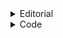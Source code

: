 <details>
<summary>Editorial</summary>
<br>
As we know , sum of first **N** numbers is <strong>N * (N + 1) / 2</strong> , let's call it sum1 . If we take the sum of the given <strong>N - 1</strong> numbers , let's call it sum2 . <br>
Now , sum1 = sum2 + missing number , so missing numbers -> sum1 - sum 2 .
</details>
<details>
<summary>Code</summary>
	#include<bits/stdc++.h>
	#define ll long long 
	using namespace std;
 
	int main() {
	
	ios_base::sync_with_stdio(false); 
	cin.tie(NULL);
	
	    ll n; cin >> n;
	    ll sum = 0;
	    for (ll i = 0; i < n-1; i++) {
	      ll x; cin >> x;
	      sum += x;
	    }
	    ll sum2 = n * (n+1);
	    sum2 /= 2;
	    cout << (sum2 - sum);
	}
</details>
